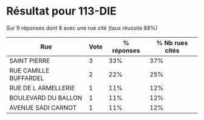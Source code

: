 # Résultat pour 113-DIE

Sur 9 réponses dont 8 avec une rue cité (taux réussite 88%)

| Rue | Vote | % réponses | % Nb rues cités|
|-----|------|------------|----------------|
| SAINT PIERRE | 3 | 33% | 37%|
| RUE CAMILLE BUFFARDEL | 2 | 22% | 25%|
| RUE DE L ARMELLERIE | 1 | 11% | 12%|
| BOULEVARD DU BALLON | 1 | 11% | 12%|
| AVENUE SADI CARNOT | 1 | 11% | 12%|
